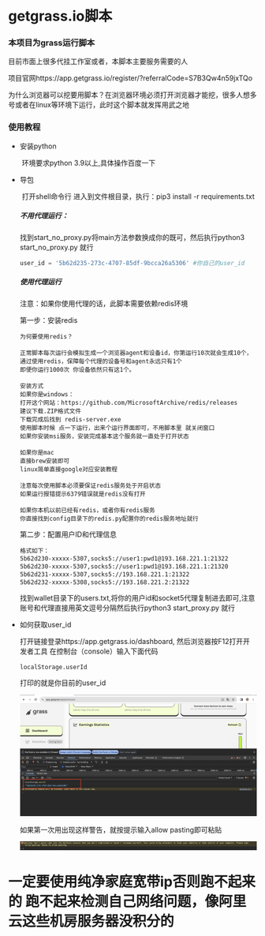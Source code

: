 # getgrass.io脚本

### 本项目为grass运行脚本

目前市面上很多代挂工作室或者，本脚本主要服务需要的人

项目官网https://app.getgrass.io/register/?referralCode=S7B3Qw4n59jxTQo

为什么浏览器可以挖要用脚本？在浏览器环境必须打开浏览器才能挖，很多人想多号或者在linux等环境下运行，此时这个脚本就发挥用武之地

### 使用教程

- 安装python

  ​	环境要求python 3.9以上,具体操作百度一下

- 导包

  ​	打开shell命令行 进入到文件根目录，执行：pip3 install -r requirements.txt

  ##### 不用代理运行：

  找到start_no_proxy.py将main方法参数换成你的既可，然后执行python3  start_no_proxy.py 就行

  ~~~python
  user_id = '5b62d235-273c-4707-85df-9bcca26a5306' #你自己的user_id
  ~~~

  ##### 使用代理运行

  注意：如果你使用代理的话，此脚本需要依赖redis环境

  第一步：安装redis

  ~~~
  为何要使用redis？
  
  正常脚本每次运行会模拟生成一个浏览器agent和设备id，你第运行10次就会生成10个，通过使用redis，保障每个代理的设备号和agent永远只有1个
  即便你运行1000次 你设备依然只有这1个。
  
  安装方式
  如果你是windows：
  打开这个网站：https://github.com/MicrosoftArchive/redis/releases
  建议下载.ZIP格式文件
  下载完成后找到 redis-server.exe 
  使用脚本时候 点一下运行，出来个运行界面即可，不用脚本里 就关闭窗口
  如果你安装msi服务，安装完成基本这个服务就一直处于打开状态
  
  如果你是mac
  直接brew安装即可
  linux简单直接google对应安装教程
  
  注意每次使用脚本必须要保证redis服务处于开启状态
  如果运行报错提示6379错误就是redis没有打开
  
  如果你本机以前已经有redis，或者你有redis服务
  你直接找到config目录下的redis.py配置你的redis服务地址就行
  
  ~~~

  第二步：配置用户ID和代理信息

  ~~~
  格式如下：
  5b62d230-xxxxx-5307,socks5://user1:pwd1@193.168.221.1:21322
  5b62d230-xxxxx-5307,socks5://user1:pwd1@193.168.221.1:21320
  5b62d231-xxxxx-5307,socks5://193.168.221.1:21322
  5b62d232-xxxxx-5308,socks5://193.168.221.2:21322
  ~~~
  找到wallet目录下的users.txt,将你的用户id和socket5代理复制进去即可,注意账号和代理直接用英文逗号分隔然后执行python3  start_proxy.py 就行



- 如何获取user_id

  打开链接登录https://app.getgrass.io/dashboard,  然后浏览器按F12打开开发者工具 在控制台（console）输入下面代码

  ```
  localStorage.userId
  ```

  打印的就是你目前的user_id

  ![image-20240206145338215](https://raw.githubusercontent.com/91qkxs/tc/file/uPic/image-20240206145338215.png)

  如果第一次用出现这样警告，就按提示输入allow pasting即可粘贴

  ![image-20240206145444725](https://raw.githubusercontent.com/91qkxs/tc/file/uPic/image-20240206145444725.png)


# 一定要使用纯净家庭宽带ip否则跑不起来的 跑不起来检测自己网络问题，像阿里云这些机房服务器没积分的
